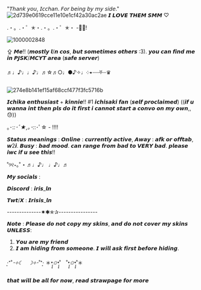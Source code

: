 "𝘛𝘩𝘢𝘯𝘬 𝘺𝘰𝘶, 𝘐𝘤𝘤𝘩𝘢𝘯. 𝘍𝘰𝘳 𝘣𝘦𝘪𝘯𝘨 𝘣𝘺 𝘮𝘺 𝘴𝘪𝘥𝘦."
![2d739e0619cce11e10e1cf42a30ac2ae](https://github.com/knockthefuture/Iris/assets/168504457/795f08c6-aa9d-413e-91b0-56a566af720f)
𝙄 𝙇𝙊𝙑𝙀 𝙏𝙃𝙀𝙈 𝙎𝙈𝙈 ♡

.・。.・゜✭・.・。.・゜✭・ -🎸🎹!

![1000002848](https://github.com/knockthefuture/Iris/assets/168504457/9e2c6aeb-5592-42f4-84e5-c7395f84a582)

 
 ⇪ 𝙈𝙚!! (𝙢𝙤𝙨𝙩𝙡𝙮 𝙡/𝙣 𝙘𝙤𝙨, 𝙗𝙪𝙩 𝙨𝙤𝙢𝙚𝙩𝙞𝙢𝙚𝙨 𝙤𝙩𝙝𝙚𝙧𝙨 :3). 𝙮𝙤𝙪 𝙘𝙖𝙣 𝙛𝙞𝙣𝙙 𝙢𝙚 𝙞𝙣 𝙋𝙅𝙎𝙆/𝙈𝘾𝙔𝙏 𝙖𝙧𝙚𝙖 (𝙨𝙖𝙛𝙚 𝙨𝙚𝙧𝙫𝙚𝙧)

♬♩♪♩♩♪♩♬☆♬○♩●♪✧♩༶•┈┈⛧┈♛

![274e8b141ef15af68ccf477f3fc5716b](https://github.com/knockthefuture/Iris/assets/168504457/e39b0d9a-db59-45de-92b2-7172ac0e0334)

 𝙄𝙘𝙝𝙞𝙠𝙖 𝙚𝙣𝙩𝙝𝙪𝙨𝙞𝙖𝙨𝙩 + 𝙠𝙞𝙣𝙣𝙞𝙚!! #1 𝙞𝙘𝙝𝙞𝙨𝙖𝙠𝙞 𝙛𝙖𝙣 (𝙨𝙚𝙡𝙛 𝙥𝙧𝙤𝙘𝙡𝙖𝙞𝙢𝙚𝙙)
((𝙞𝙛 𝙪 𝙬𝙖𝙣𝙣𝙖 𝙞𝙣𝙩 𝙩𝙝𝙚𝙣 𝙥𝙡𝙨 𝙙𝙤 𝙞𝙩 𝙛𝙞𝙧𝙨𝙩 𝙞 𝙘𝙖𝙣𝙣𝙤𝙩 𝙨𝙩𝙖𝙧𝙩 𝙖 𝙘𝙤𝙣𝙫𝙤 𝙤𝙣 𝙢𝙮 𝙤𝙬𝙣,, 😓))

｡･:*:･ﾟ★,｡･:*:･ﾟ☆ - !!!!

𝙎𝙩𝙖𝙩𝙪𝙨 𝙢𝙚𝙖𝙣𝙞𝙣𝙜𝙨 : 𝙊𝙣𝙡𝙞𝙣𝙚 : 𝙘𝙪𝙧𝙧𝙚𝙣𝙩𝙡𝙮 𝙖𝙘𝙩𝙞𝙫𝙚, 𝘼𝙬𝙖𝙮 : 𝙖𝙛𝙠 𝙤𝙧 𝙤𝙛𝙛𝙩𝙖𝙗, 𝙬2𝙞. 𝘽𝙪𝙨𝙮 : 𝙗𝙖𝙙 𝙢𝙤𝙤𝙙. 𝙘𝙖𝙣 𝙧𝙖𝙣𝙜𝙚 𝙛𝙧𝙤𝙢 𝙗𝙖𝙙 𝙩𝙤 𝙑𝙀𝙍𝙔 𝙗𝙖𝙙. 𝙥𝙡𝙚𝙖𝙨𝙚 𝙞𝙬𝙘 𝙞𝙛 𝙪 𝙨𝙚𝙚 𝙩𝙝𝙞𝙨!!

 ˚୨୧⋆｡˚ ⋆ ♬♩♪♩ ♩♪♩♬

𝙈𝙮 𝙨𝙤𝙘𝙞𝙖𝙡𝙨 :

𝘿𝙞𝙨𝙘𝙤𝙧𝙙 : 𝙞𝙧𝙞𝙨_𝙡𝙣

𝙏𝙬𝙩/𝙓 : 𝙄𝙧𝙞𝙨𝙞𝙨_𝙡𝙣

--------------✷✱✯✰----------------

𝙉𝙤𝙩𝙚 : 𝙋𝙡𝙚𝙖𝙨𝙚 𝙙𝙤 𝙣𝙤𝙩 𝙘𝙤𝙥𝙮 𝙢𝙮 𝙨𝙠𝙞𝙣𝙨, 𝙖𝙣𝙙 𝙙𝙤 𝙣𝙤𝙩 𝙘𝙤𝙫𝙚𝙧 𝙢𝙮 𝙨𝙠𝙞𝙣𝙨 𝙐𝙉𝙇𝙀𝙎𝙎:
1. 𝙔𝙤𝙪 𝙖𝙧𝙚 𝙢𝙮 𝙛𝙧𝙞𝙚𝙣𝙙
2. 𝙄 𝙖𝙢 𝙝𝙞𝙙𝙞𝙣𝙜 𝙛𝙧𝙤𝙢 𝙨𝙤𝙢𝙚𝙤𝙣𝙚. 𝙄 𝙬𝙞𝙡𝙡 𝙖𝙨𝙠 𝙛𝙞𝙧𝙨𝙩 𝙗𝙚𝙛𝙤𝙧𝙚 𝙝𝙞𝙙𝙞𝙣𝙜.

‧͙⁺˚*･༓☾　☽༓･*˚⁺‧͙ ＊*•̩̩͙✩•̩̩͙*˚　˚*•̩̩͙✩•̩̩͙*˚＊

𝙩𝙝𝙖𝙩 𝙬𝙞𝙡𝙡 𝙗𝙚 𝙖𝙡𝙡 𝙛𝙤𝙧 𝙣𝙤𝙬, 𝙧𝙚𝙖𝙙 𝙨𝙩𝙧𝙖𝙬𝙥𝙖𝙜𝙚 𝙛𝙤𝙧 𝙢𝙤𝙧𝙚
